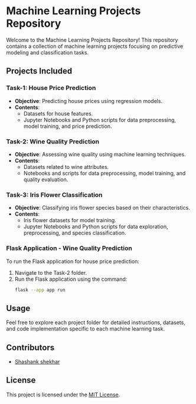 # Machine Learning Projects Repository

Welcome to the Machine Learning Projects Repository! This repository contains a collection of machine learning projects focusing on predictive modeling and classification tasks.

## Projects Included

### Task-1: House Price Prediction
- **Objective**: Predicting house prices using regression models.
- **Contents**:
  - Datasets for house features.
  - Jupyter Notebooks and Python scripts for data preprocessing, model training, and price prediction.

### Task-2: Wine Quality Prediction
- **Objective**: Assessing wine quality using machine learning techniques.
- **Contents**:
  - Datasets related to wine attributes.
  - Notebooks and scripts for data preprocessing, model training, and quality evaluation.

### Task-3: Iris Flower Classification
- **Objective**: Classifying iris flower species based on their characteristics.
- **Contents**:
  - Iris flower datasets for model training.
  - Jupyter Notebooks and Python scripts for data exploration, preprocessing, and species classification.


### Flask Application - Wine Quality Prediction
To run the Flask application for house price prediction:
1. Navigate to the Task-2 folder.
3. Run the Flask application using the command:
   ```bash
   flask --app app run


## Usage
Feel free to explore each project folder for detailed instructions, datasets, and code implementation specific to each machine learning task.

## Contributors
- [Shashank shekhar](https://github.com/shashaaankkkkk/) 

## License
This project is licensed under the [MIT License](link-to-license-file).
